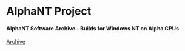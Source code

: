 # AlphaNT Project
#### AlphaNT Software Archive - Builds for Windows NT on Alpha CPUs
[Archive](https://mega.nz/#F!RyAxwAzQ!K1vjCrm7nd_lwNqlE-bU9Q)

